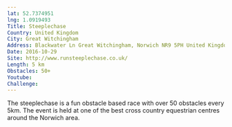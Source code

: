 ```yaml
---
lat: 52.7374951
lng: 1.0919493
Title: Steeplechase
Country: United Kingdom
City: Great Witchingham
Address: Blackwater Ln Great Witchingham, Norwich NR9 5PH United Kingdom
Date: 2016-10-29
Site: http://www.runsteeplechase.co.uk/
Length: 5 km
Obstacles: 50+
Youtube:
Challenge:
---
```


The steeplechase is a fun obstacle based race with over 50 obstacles every 5km. The event is held at one of the best cross country equestrian centres around the Norwich area.